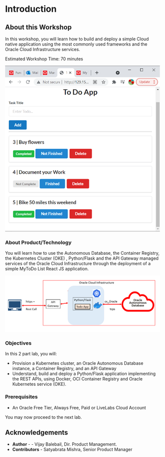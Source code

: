 # Introduction

## About this Workshop

In this workshop, you will learn how to build and deploy a simple  Cloud native application using the most commonly used frameworks and the Oracle Cloud Infrastructure services.

Estimated Workshop Time: 70 minutes

![](./images/Application.png " ")

### About Product/Technology

You will learn how to use the Autonomous Database, the Container Registry, the Kubernetes Cluster (OKE) , Python/Flask and the API Gateway managed services of the Oracle Cloud Infrastructure through the deployment of a simple MyToDo List React JS application.

![](./images/FullstackArch1.png " ")

### Objectives

In this 2 part lab, you will:
* Provision a Kubernetes cluster, an Oracle Autonomous Database instance, a Container Registry, and an API Gateway
* Understand, build and deploy a Python/Flask application implementing the REST APIs, using Docker, OCI Container Registry and Oracle Kubernetes service (OKE).

### Prerequisites

* An Oracle Free Tier, Always Free, Paid or LiveLabs Cloud Account

You may now proceed to the next lab.

## Acknowledgements

* **Author** -  - Vijay Balebail, Dir. Product Management.
* **Contributors** - Satyabrata Mishra, Senior Product Manager
